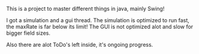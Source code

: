 This is a project to master different things in java, mainly Swing!

I got a simulation and a gui thread. The simulation is optimized to run fast, the maxRate is far below its limit! The GUI is not optimized alot and slow for bigger field sizes.

Also there are alot ToDo's left inside, it's ongoing progress.
